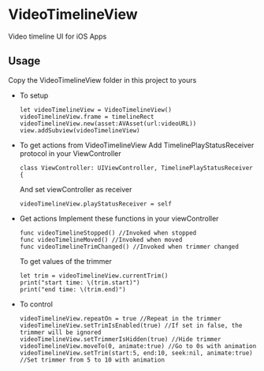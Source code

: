 # VideoTimelineView
Video timeline UI for iOS Apps


## Usage
Copy the VideoTimelineView folder in this project to yours


- To setup
    ```
    let videoTimelineView = VideoTimelineView()
    videoTimelineView.frame = timelineRect
    videoTimelineView.new(asset:AVAsset(url:videoURL))
    view.addSubview(videoTimelineView)
    ```


- To get actions from VideoTimelineView
    Add TimelinePlayStatusReceiver protocol in your ViewController
    ```
    class ViewController: UIViewController, TimelinePlayStatusReceiver {
    ```
    And set viewController as receiver
    ```
    videoTimelineView.playStatusReceiver = self
    ```

- Get actions
    Implement these functions in your viewController
    ```
    func videoTimelineStopped() //Invoked when stopped
    func videoTimelineMoved() //Invoked when moved
    func videoTimelineTrimChanged() //Invoked when trimmer changed
    ```

    To get values of the trimmer
    ```
    let trim = videoTimelineView.currentTrim()
    print("start time: \(trim.start)")
    print("end time: \(trim.end)")
    ```


- To control
    ```
    videoTimelineView.repeatOn = true //Repeat in the trimmer
    videoTimelineView.setTrimIsEnabled(true) //If set in false, the trimmer will be ignored
    videoTimelineView.setTrimmerIsHidden(true) //Hide trimmer
    videoTimelineView.moveTo(0, animate:true) //Go to 0s with animation
    videoTimelineView.setTrim(start:5, end:10, seek:nil, animate:true) //Set trimmer from 5 to 10 with animation
    ```




